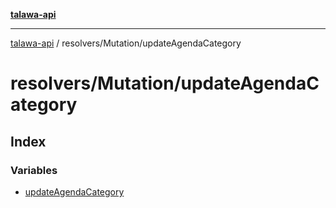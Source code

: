 [**talawa-api**](../../../README.md)

***

[talawa-api](../../../modules.md) / resolvers/Mutation/updateAgendaCategory

# resolvers/Mutation/updateAgendaCategory

## Index

### Variables

- [updateAgendaCategory](variables/updateAgendaCategory.md)

